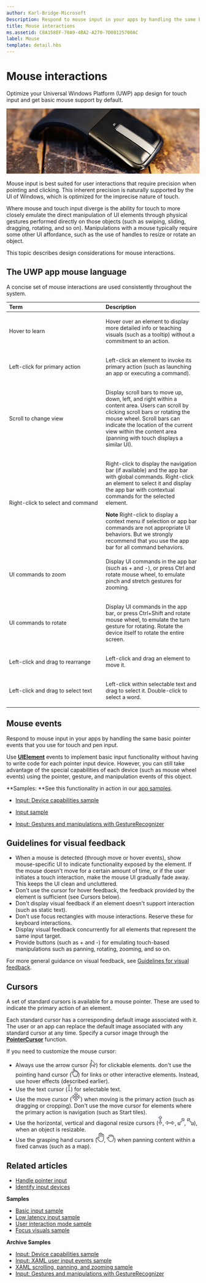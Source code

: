 ```yaml
---
author: Karl-Bridge-Microsoft
Description: Respond to mouse input in your apps by handling the same basic pointer events that you use for touch and pen input.
title: Mouse interactions
ms.assetid: C8A158EF-70A9-4BA2-A270-7D08125700AC
label: Mouse
template: detail.hbs
---
```


# Mouse interactions


Optimize your Universal Windows Platform (UWP) app design for touch input and get basic mouse support by default.

 

![mouse](images/input-patterns/input-mouse.jpg)



Mouse input is best suited for user interactions that require precision when pointing and clicking. This inherent precision is naturally supported by the UI of Windows, which is optimized for the imprecise nature of touch.

Where mouse and touch input diverge is the ability for touch to more closely emulate the direct manipulation of UI elements through physical gestures performed directly on those objects (such as swiping, sliding, dragging, rotating, and so on). Manipulations with a mouse typically require some other UI affordance, such as the use of handles to resize or rotate an object.

This topic describes design considerations for mouse interactions.

## <span id="The_UWP_app_mouse_language"></span><span id="the_uwp_app_mouse_language"></span><span id="THE_UWP_APP_MOUSE_LANGUAGE"></span>The UWP app mouse language


A concise set of mouse interactions are used consistently throughout the system.

<table>
<colgroup>
<col width="50%" />
<col width="50%" />
</colgroup>
<thead>
<tr class="header">
<th align="left">Term</th>
<th align="left">Description</th>
</tr>
</thead>
<tbody>
<tr class="odd">
<td align="left"><p><span id="Hover_to_learn"></span><span id="hover_to_learn"></span><span id="HOVER_TO_LEARN"></span>Hover to learn</p></td>
<td align="left"><p>Hover over an element to display more detailed info or teaching visuals (such as a tooltip) without a commitment to an action.</p></td>
</tr>
<tr class="even">
<td align="left"><p><span id="Left-click_for_primary_action"></span><span id="left-click_for_primary_action"></span><span id="LEFT-CLICK_FOR_PRIMARY_ACTION"></span>Left-click for primary action</p></td>
<td align="left"><p>Left-click an element to invoke its primary action (such as launching an app or executing a command).</p></td>
</tr>
<tr class="odd">
<td align="left"><p><span id="Scroll_to_change_view"></span><span id="scroll_to_change_view"></span><span id="SCROLL_TO_CHANGE_VIEW"></span>Scroll to change view</p></td>
<td align="left"><p>Display scroll bars to move up, down, left, and right within a content area. Users can scroll by clicking scroll bars or rotating the mouse wheel. Scroll bars can indicate the location of the current view within the content area (panning with touch displays a similar UI).</p></td>
</tr>
<tr class="even">
<td align="left"><p><span id="Right-click_to_select_and_command"></span><span id="right-click_to_select_and_command"></span><span id="RIGHT-CLICK_TO_SELECT_AND_COMMAND"></span>Right-click to select and command</p></td>
<td align="left"><p>Right-click to display the navigation bar (if available) and the app bar with global commands. Right-click an element to select it and display the app bar with contextual commands for the selected element.</p>
<div class="alert">
<strong>Note</strong>  Right-click to display a context menu if selection or app bar commands are not appropriate UI behaviors. But we strongly recommend that you use the app bar for all command behaviors.
</div>
<div>
 
</div></td>
</tr>
<tr class="odd">
<td align="left"><p><span id="UI_commands_to_zoom"></span><span id="ui_commands_to_zoom"></span><span id="UI_COMMANDS_TO_ZOOM"></span>UI commands to zoom</p></td>
<td align="left"><p>Display UI commands in the app bar (such as + and -), or press Ctrl and rotate mouse wheel, to emulate pinch and stretch gestures for zooming.</p></td>
</tr>
<tr class="even">
<td align="left"><p><span id="UI_commands_to_rotate"></span><span id="ui_commands_to_rotate"></span><span id="UI_COMMANDS_TO_ROTATE"></span>UI commands to rotate</p></td>
<td align="left"><p>Display UI commands in the app bar, or press Ctrl+Shift and rotate mouse wheel, to emulate the turn gesture for rotating. Rotate the device itself to rotate the entire screen.</p></td>
</tr>
<tr class="odd">
<td align="left"><p><span id="Left-click_and_drag_to_rearrange"></span><span id="left-click_and_drag_to_rearrange"></span><span id="LEFT-CLICK_AND_DRAG_TO_REARRANGE"></span>Left-click and drag to rearrange</p></td>
<td align="left"><p>Left-click and drag an element to move it.</p></td>
</tr>
<tr class="even">
<td align="left"><p><span id="Left-click_and_drag_to_select_text"></span><span id="left-click_and_drag_to_select_text"></span><span id="LEFT-CLICK_AND_DRAG_TO_SELECT_TEXT"></span>Left-click and drag to select text</p></td>
<td align="left"><p>Left-click within selectable text and drag to select it. Double-click to select a word.</p></td>
</tr>
</tbody>
</table>

## Mouse events

Respond to mouse input in your apps by handling the same basic pointer events that you use for touch and pen input.

Use [**UIElement**](https://msdn.microsoft.com/library/windows/apps/br208911) events to implement basic input functionality without having to write code for each pointer input device. However, you can still take advantage of the special capabilities of each device (such as mouse wheel events) using the pointer, gesture, and manipulation events of this object.

**Samples:  **See this functionality in action in our [app samples](http://go.microsoft.com/fwlink/p/?LinkID=264996).


- [Input: Device capabilities sample](http://go.microsoft.com/fwlink/p/?linkid=231530)

- [Input sample](http://go.microsoft.com/fwlink/p/?linkid=226855)

- [Input: Gestures and manipulations with GestureRecognizer](http://go.microsoft.com/fwlink/p/?LinkID=231605)

## <span id="Guidelines_for_visual_feedback"></span><span id="guidelines_for_visual_feedback"></span><span id="GUIDELINES_FOR_VISUAL_FEEDBACK"></span>Guidelines for visual feedback


-   When a mouse is detected (through move or hover events), show mouse-specific UI to indicate functionality exposed by the element. If the mouse doesn't move for a certain amount of time, or if the user initiates a touch interaction, make the mouse UI gradually fade away. This keeps the UI clean and uncluttered.
-   Don't use the cursor for hover feedback, the feedback provided by the element is sufficient (see Cursors below).
-   Don't display visual feedback if an element doesn't support interaction (such as static text).
-   Don't use focus rectangles with mouse interactions. Reserve these for keyboard interactions.
-   Display visual feedback concurrently for all elements that represent the same input target.
-   Provide buttons (such as + and -) for emulating touch-based manipulations such as panning, rotating, zooming, and so on.

For more general guidance on visual feedback, see [Guidelines for visual feedback](guidelines-for-visualfeedback.md).


## <span id="Cursors"></span><span id="cursors"></span><span id="CURSORS"></span>Cursors


A set of standard cursors is available for a mouse pointer. These are used to indicate the primary action of an element.

Each standard cursor has a corresponding default image associated with it. The user or an app can replace the default image associated with any standard cursor at any time. Specify a cursor image through the [**PointerCursor**](https://msdn.microsoft.com/library/windows/apps/br208273) function.

If you need to customize the mouse cursor:

-   Always use the arrow cursor (![arrow cursor](images/cursor-arrow.png)) for clickable elements. don't use the pointing hand cursor (![pointing hand cursor](images/cursor-pointinghand.png)) for links or other interactive elements. Instead, use hover effects (described earlier).
-   Use the text cursor (![text cursor](images/cursor-text.png)) for selectable text.
-   Use the move cursor (![move cursor](images/cursor-move.png)) when moving is the primary action (such as dragging or cropping). Don't use the move cursor for elements where the primary action is navigation (such as Start tiles).
-   Use the horizontal, vertical and diagonal resize cursors (![vertical resize cursor](images/cursor-vertical.png), ![horizontal resize cursor](images/cursor-horizontal.png), ![diagonal resize cursor (lower left, upper right)](images/cursor-diagonal2.png), ![diagonal resize cursor (upper left, lower right)](images/cursor-diagonal1.png)), when an object is resizable.
-   Use the grasping hand cursors (![grasping hand cursor (open)](images/cursor-pan1.png), ![grasping hand cursor (closed)](images/cursor-pan2.png)) when panning content within a fixed canvas (such as a map).

## <span id="related_topics"></span>Related articles

* [Handle pointer input](handle-pointer-input.md)
* [Identify input devices](identify-input-devices.md)

**Samples**
* [Basic input sample](http://go.microsoft.com/fwlink/p/?LinkID=620302)
* [Low latency input sample](http://go.microsoft.com/fwlink/p/?LinkID=620304)
* [User interaction mode sample](http://go.microsoft.com/fwlink/p/?LinkID=619894)
* [Focus visuals sample](http://go.microsoft.com/fwlink/p/?LinkID=619895)

**Archive Samples**
* [Input: Device capabilities sample](http://go.microsoft.com/fwlink/p/?linkid=231530)
* [Input: XAML user input events sample](http://go.microsoft.com/fwlink/p/?linkid=226855)
* [XAML scrolling, panning, and zooming sample](http://go.microsoft.com/fwlink/p/?linkid=251717)
* [Input: Gestures and manipulations with GestureRecognizer](http://go.microsoft.com/fwlink/p/?LinkID=231605)
 
 

 






<!--HONumber=Jun16_HO2-->


